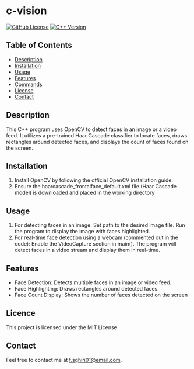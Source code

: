 # c-vision

[![GitHub License](https://img.shields.io/badge/license-MIT-blue.svg)](LICENSE)
[![C++ Version](https://img.shields.io/badge/C%2B%2B-11%2B-blue.svg)](https://isocpp.org/)

## Table of Contents
- [Description](#description)
- [Installation](#installation)
- [Usage](#usage)
- [Features](#features)
- [Commands](#commands)
- [License](#license)
- [Contact](#contact)

## Description
This C++ program uses OpenCV to detect faces in an image or a video feed. It utilizes a pre-trained Haar Cascade classifier to locate faces, draws rectangles around detected faces, and displays the count of faces found on the screen.

## Installation
1. Install OpenCV by following the official OpenCV installation guide.
2. Ensure the haarcascade_frontalface_default.xml file (Haar Cascade model) is downloaded and placed in the working directory

## Usage
1. For detecting faces in an image:
  Set path to the desired image file.
  Run the program to display the image with faces highlighted.
2. For real-time face detection using a webcam (commented out in the code):
  Enable the VideoCapture section in main().
  The program will detect faces in a video stream and display them in real-time.

## Features
- Face Detection: Detects multiple faces in an image or video feed.
- Face Highlighting: Draws rectangles around detected faces.
- Face Count Display: Shows the number of faces detected on the screen

## Licence
This project is licensed under the MIT License

## Contact
Feel free to contact me at f.sghiri01@email.com.
